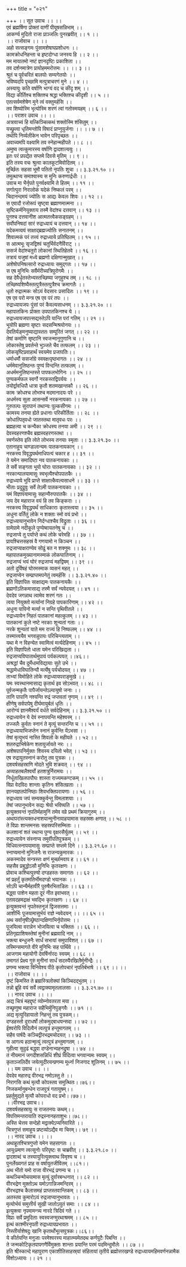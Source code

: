 +++
title = "०२१"

+++
।। सूत उवाच ।। ।।  
एवं ब्रह्मर्षिणा प्रोक्तां वाणीं पीयूषसन्निभाम् ।।  
आकर्ण्य मुदितो राजा प्राञ्जलिः पुनरब्रवीत् ।। १ ।।  
।। राजोवाच ।। ।।  
अहो सत्सङ्गमः पुंसामशेषाघप्रशोधनः ।।  
कामक्रोधनिहन्ता च इष्टदोग्धा जनस्य हि ।। २ ।।  
मम मायातमो नष्टं ज्ञानदृष्टिः प्रकाशिता ।।  
तव दर्शनमात्रेण प्रायोहममरोत्तमः ।। ।। ३ ।।  
श्रुतं च पूर्वचरितं बालयोः सम्यगेतयोः ।।  
भविष्यदपि पृच्छामि मत्पुत्राचरणं मुने ।। ४ ।।  
अस्यायुः कति वर्षाणि भाग्यं वद च कीदृ शम् ।।  
विद्या कीर्तिश्च शक्तिश्च श्रद्धा भक्तिश्च कीदृशी ।। ५ ।।  
एतत्सर्वमशेषेण मुने त्वं वक्तुमर्हसि ।।  
तव शिष्योस्मि भृत्योस्मि शरणं त्वां गतोस्मयहम् ।। ६ ।।  
।। पराशर उवाच ।। ।।  
अत्रावाच्यं हि यत्किञ्चित्कथं शक्तोस्मि शंसितुम् ।।  
यच्छ्रुत्वा धृतिमन्तोपि विषादं प्राप्नुयुर्जनाः ।। ।। ७ ।।  
तथापि निर्व्यलीकेन भावेन परिपृच्छतः ।।  
अवाच्यमपि वक्ष्यामि तव स्नेहान्महीपते ।। ८ ।।  
अमुष्य त्वत्कुमारस्य वर्षाणि द्वादशात्ययुः ।।  
इतः परं प्रपद्येत सप्तमे दिवसे मृतिम् ।। ९ ।।  
इति तस्य वचः श्रुत्वा कालकूटमिवोदितम् ।।  
मूर्च्छितः सहसा भूमौ पतितो नृपतिः शुचा ।। ३.३.२१.१० ।।  
तमुत्थाप्य समाश्वास्य स मुनिः करुणार्द्रधीः ।।  
उवाच मा भैर्नृपते पुनर्वक्ष्यामि ते हितम् ।। ११ ।।  
सर्गात्पुरा निरालोकं यदेकं निष्कलं परम् ।।  
चिदानन्दमयं ज्योतिः स आद्यः केवलः शिवः ।। १२ ।।  
स एवादौ रजोरूपं सृष्ट्वा ब्रह्माणमात्मना ।।  
सृष्टिकर्मनियुक्ताय तस्मै वेदांश्च दत्तवान् ।। १३ ।।  
पुनश्च दत्तवानीश आत्मतत्त्वैकसङ्ग्रहम् ।।  
सर्वोपनिषदां सारं रुद्राध्यायं च दत्तवान् ।। १४ ।।  
यदेकमव्ययं साक्षाद्ब्रह्मज्योतिः सनातनम् ।।  
शिवात्मकं परं तत्त्वं रुद्राध्याये प्रतिष्ठितम् ।। १५ ।।  
स आत्मभूः सृजद्विश्वं चतुर्भिर्वदनैर्विराट् ।।  
ससर्ज वेदांश्चतुरो लोकानां स्थितिहेतवे ।। १६ ।।  
तत्रायं यजुषां मध्ये ब्रह्मणो दक्षिणान्मुखात् ।।  
अशेषोपनिषत्सारो रुद्राध्यायः समुद्गतः ।। १७ ।।  
स एष मुनिभिः सर्वैर्मरीच्यत्रिपुरोगमैः ।।  
सह देवैर्धृतस्तेभ्यस्तच्छिष्या जगृहुश्च तम् ।। १८ ।।  
तच्छिष्यशिष्यैस्तत्पुत्रैस्तत्पुत्रैश्च क्रमागतैः ।।  
धृतो रुद्रात्मकः सोऽयं वेदसारः प्रसादितः ।। १९ ।।  
एष एव परो मन्त्र एष एव परं तपः ।।  
रुद्राध्यायजपः पुंसां परं कैवल्यसाधनम् ।। ३.३.२१.२० ।।  
महापातकिनः प्रोक्ता उपपातकिनश्च ये ।।  
रुद्राध्यायजपात्सद्यस्तेऽपि यान्ति परां गतिम् ।। २१ ।।  
भूयोपि ब्रह्मणा सृष्टाः सदसन्मिश्रयोनयः ।।  
देवतिर्यङ्मनुष्याद्यास्ततः सम्पूरितं जगत् ।। २२ ।।  
तेषां कर्माणि सृष्टानि स्वजन्मानुगुणानि च ।।  
लोकास्तेषु प्रवर्तन्ते भुञ्जते चैव तत्फलम् ।। २३ ।।  
लोकसृष्टिप्रवाहार्थं स्वयमेव प्रजापतिः।।  
धर्माधर्मौ ससर्जाग्रे स्ववक्षःपृष्ठभागतः ।। २४ ।।  
धर्ममेवानुतिष्ठन्तः पुण्यं विन्दन्ति तत्फलम् ।।  
अधर्ममनुतिष्ठन्तस्ते पापफलभोगिनः ।। २५ ।।  
पुण्यकर्मफल स्वर्गो नरकस्तद्विपर्ययः ।।  
तयोर्द्वावधिपौ धात्रा कृतौ शतमखान्तकौ ।। २६ ।।  
कामः क्रोधश्च लोभश्च मदमानादयः परे ।।  
अधर्मस्य सुता आसन्सर्वे नरकनायकाः ।। २७ ।।  
गुरुतल्पः सुरापानं तथान्यः पुल्कसीगमः ।।  
कामस्य तनया ह्येते प्रधानाः परिकीर्तिताः ।। २८ ।।  
क्रोधात्पितृवधो जातस्तथा मातृवधः परः ।।  
ब्रह्महत्या च कन्यैका क्रोधस्य तनया अमी ।। २९ ।।  
देवस्वहरणश्चैव ब्रह्मस्वहरणस्तथा ।।  
स्वर्णस्तेय इति त्वेते लोभस्य तनयाः स्मृताः ।। ३.३.२१.३० ।।  
एतानाहूय चाण्डालान्यमः पातकनायकान् ।।  
नरकस्य विवृद्ध्यर्थमाधिपत्यं चकार ह ।। ३१ ।।  
ते यमेन समादिष्टा नव पातकनायकाः ।।  
ते सर्वे सङ्गता भूयो घोराः पातकनायकाः ।। ३२ ।।  
नरकान्पालयामासुः स्वभृत्यैश्चोपपातकैः ।।  
रुद्राध्याये भुवि प्राप्ते साक्षात्कैवल्यसाधने ।। ३३ ।।  
भीताः प्रदुद्रुवुः सर्वे तेऽमी पातकनायकाः ।।  
यमं विज्ञापयामासुः सहान्यैरुपपातकैः ।। ३४ ।।  
जय देव महाराज वयं हि तव किङ्कराः ।।  
नरकस्य विवृद्ध्यर्थं साधिकाराः कृतास्त्वया ।। ३५ ।।  
अधुना वर्तितुं लोके न शक्ताः स्मो वयं प्रभो ।।  
रुद्राध्यायानुभावेन निर्दग्धाश्चैव विद्रुताः ।। ३६ ।।  
ग्रामेग्रामे नदीकूले पुण्येष्वायतनेषु च ।।  
रुद्रजाप्ये तु पर्याप्ते कथं लोके चरेमहि ।। ३७ ।।  
प्रायश्चित्तसहस्रं वै गणयामो न किञ्चन ।।  
रुद्रजाप्याक्षराण्येव सोढुं बत न शक्नुमः ।। ३८ ।।  
महापातकमुख्यानामस्माकं लोकघातिनाम् ।।  
रुद्रजाप्यं भयं घोरं रुद्रजाप्यं महद्विषम् ।। ३९ ।।  
अतो दुर्विषहं घोरमस्माक व्यसनं महत् ।।  
रुद्रजाप्येन सम्प्राप्तमपनेतुं त्वमर्हसि ।। ३.३.२१.४० ।।  
इति विज्ञापितः साक्षाद्यमः पातकनायकैः ।।  
ब्रह्मणोंऽतिकमासाद्य तस्मै सर्वं न्यवेदयत् ।। ४१ ।।  
देवदेव जगन्नाथ त्वामेव शरणं गतः ।।  
त्वया नियुक्तो मर्त्यानां निग्रहे पापकारिणाम् ।। ४२ ।।  
अधुना पापिनो मर्त्या न सन्ति पृथिवीतले ।।  
रुद्राध्यायेन निहतं पातकानां महत्कुलम् ।। ४३ ।।  
पातकानां कुले नष्टे नरकाः शून्यतां गताः ।।  
नरके शून्यतां याते मम राज्यं हि निष्फलम् ।। ४४ ।।  
तस्मात्त्वयैव भगवन्नुपायः परिचिन्त्यताम् ।।  
यथा मे न विहन्येत स्वामित्वं मर्त्यदेहिनाम् ।। ४५ ।।  
इति विज्ञापितो धाता यमेन परिखिद्यता ।।  
रुद्रजाप्यविघातार्थमुपायं पर्यकल्पयत् ।।४६।।  
अश्रद्धां चैव दुर्मेधामविद्यायाः सुते उभे ।।  
श्रद्धामेधाविघातिन्यौ मर्त्येषु पर्यचोदयत् ।। ४७ ।।  
ताभ्यां विमोहिते लोके रुद्राध्यायपराङ्मुखे ।।  
यमः स्वस्थानमासाद्य कृतार्थ इव सोऽभवत् ।। ४८ ।।  
पूर्वजन्मकृतैः पापैर्जायन्तेऽल्पायुषो जनाः ।।  
तानि पापानि नश्यन्ति रुद्रं जप्तवतां नृणाम् ।। ४९ ।।  
क्षीणेषु सर्वपापेषु दीर्घमायुर्बलं धृतिः ।।  
आरोग्यं ज्ञानमैश्वर्यं वर्धते सर्वदेहिनाम् ।। ३.३.२१.५० ।।  
रुद्राध्यायेन ये देवं स्नापयन्ति महेश्वरम् ।।  
तज्जलैः कुर्वतः स्नानं ते मृत्युं सन्तरन्ति च ।। ५१ ।।  
रुद्राध्यायाभिजप्तेन स्नानं कुर्वन्ति येंऽभसा ।।  
तेषां मृत्युभयं नास्ति शिवलो के महीयते ।। ५२ ।।  
शतरुद्राभिषेकेण शतायुर्जायते नरः ।।  
अशेषपापनिर्मुक्तः शिवस्य दयितो भवेत् ।। ५३ ।।  
एष रुद्रायुतस्नानं करोतु तव पुत्रकः ।।  
दशवर्षसहस्राणि मोदते भुवि शक्रवत् ।। ९४ ।।  
अव्याहतबलैश्वर्यो हतशत्रुर्निरामयः ।।  
निर्धूताखिलपापौघः शास्ता राज्यमकण्टकम् ।। ५५ ।।  
विप्रा वेदविदः शान्ताः कृतिनः शंसितव्रताः ।।  
ज्ञानयज्ञतपोनिष्ठाः शिवभक्तिपरायणाः ।। ५६ ।।  
रुद्राध्याय जपं सम्यक्कुर्वन्तु विमलाशयाः ।।  
तेषां जपानुभावेन सद्यः श्रेयो भविष्यति ।। ५७ ।।  
इत्युक्तवन्तं नृपतिर्महामुनिं तमेव वव्रे प्रथमं क्रियागुरुम् ।।  
अथापरांस्त्यक्तधनाशयान्मुनीनावाहयामास सहस्रशः क्षणात् ।। ५८ ।।  
ते विप्राः शान्तमनसः सहस्रपरिसम्मिताः ।।  
कलशानां शतं स्थाप्य पुण्य वृक्षरसैर्युतम् ।। ५९ ।।  
रुद्राध्यायेन संस्नाप्य तमुर्वीपतिपुत्रकम् ।।  
विधिवत्स्नापयामासुः सम्प्राप्ते सप्तमे दिने ।। ३.३.२१.६० ।।  
स्नाप्यमानो मुनिजनैः स राजन्यकुमारकः ।।  
अकस्मादेव सन्त्रस्तः क्षणं मूर्च्छामवाप ह ।। ६१ ।।  
सहसैव प्रबुद्धोऽसौ मुनिभिः कृतरक्षणः ।।  
प्रोवाच कश्चित्पुरुषो दण्डहस्तः समागतः ।। ६२ ।।  
मां प्रहर्तुं कृतमतिर्भीमदण्डो भयानकः ।।  
सोऽपि चान्यैर्महावीरै पुरुषैरभिताडितः ।। ६३ ।।  
बद्ध्वा पाशेन महता दूरं नीत इवाभवत् ।।  
एतावदहमद्राक्षं भवद्भिः कृतरक्षणः ।। ६४ ।।  
इत्युक्तवन्तं नृपतेस्तनूजं द्विजसत्तमाः ।।  
आशीर्भिः पूजयामासुर्भयं राज्ञे न्यवेदयन् ।। ।। ६५ ।।  
अथ सर्वानृषीञ्छ्रेष्ठान्दक्षिणाभिर्नृपोत्तमः ।।  
पूजयित्वा वरान्नेन भोजयित्वा च भक्तितः ।। ६६ ।।  
प्रतिगृह्याशिषस्तेषां मुनीनां ब्रह्मवादि नाम् ।।  
भक्त्या बन्धुजनैः सार्धं सभायां समुपाविशत् ।। ६७ ।।  
तस्मिन्समागते वीरे मुनिभिः सह पार्थिवे ।।  
आजगाम महायोगी देवर्षिर्नारदः स्वयम् ।। ६८ ।।  
तमागतं प्रेक्ष्य गुरुं मुनीनां सार्धं सदस्यैरखिलैर्मुनीन्द्रैः ।।  
प्रणम्य भक्त्या विनिवेश्य पीठे कृतोपचारं नृपतिर्बभाषे ।। ६९ ।। ।।  
।। राजोवाच ।। ।।  
दृष्टं किमस्ति ते ब्रह्मस्त्रिलोक्यां किञ्चिदद्भुतम् ।।  
तन्नो ब्रूहि वयं सर्वे त्वद्वाक्यामृतलालसाः ।। ३.३.२१.७० ।।  
।। नारद उवाच ।। ।।  
अद्य चित्रं महद्दृष्टं व्योम्नोवतरता मया ।।  
तच्छृणुष्व महाराज सहैभिर्मुनिपुङ्गवैः ।। ७१ ।।  
अद्य मृत्युरिहायातो निहन्तुं तव पुत्रकम्।।  
दण्डहस्तो दुराधर्षो लोकमुद्बाधयन्सदा ।। ७२ ।।  
ईश्वरोपि विदित्वैनं त्वत्पुत्रं हन्तुमागतम् ।।  
सहैव पार्षदैः कञ्चिद्वीरभद्रमचोदयत् ।। ७३ ।।  
स आगत्य हठान्मृत्युं त्वत्पुत्रं हन्तुमागतम् ।।  
गृहीत्वा सुदृढं बद्ध्वा दण्डेनाभ्यहनद्रुषा ।। ७४ ।।  
तं नीयमानं जगदीशसन्निधिं शीघ्रं विदित्वा भगवान्यमः स्वयम् ।।  
कृताञ्जलिर्देव जयेत्युदीरयन्प्रणम्य मूर्ध्ना निजगाद शूलिनम् ।। ७५ ।।  
।। यम उवाच ।। ।।  
 देवदेव महारुद्र वीरभद्र नमोऽस्तु ते ।।  
निरागसि कथं मृत्यौ कोपस्तव समुत्थितः।।७६।।  
निजकर्मानुबन्धेन राजपुत्रं गतायुषम्।।  
प्रहर्तुमुद्यते मृत्यौ कोपराधो वद प्रभो।।७७।।  
।।वीरभद्र उवाच।।  
दशवर्षसहस्रायुः स राजतनयः कथम्।।  
विपत्तिमन्तरायाति रुद्रस्नानहताशुभः।।७८।।  
अस्ति चेत्तव सन्देहो मद्वाक्येऽप्यनिवारिते ।।  
चित्रगुप्तं समाहूय प्रष्टव्योऽद्यैव मा चिरम्।। ७९ ।।  
।। नारद उवाच ।। ।।  
अथाहूतश्चित्रगुप्तो यमेन सहसागतः ।।  
आयुःप्रमाण त्वत्सूनोः परिपृष्टः स चाब्रवीत् ।। ३.३.२१.८० ।।  
द्वादशाब्दं च तस्यायुरित्युक्त्वाथ विमृश्य च ।।  
पुनर्लेख्यगतं प्राह स वर्षायुतजीवितम् ।।८१।।  
अथ भीतो यमो राजा वीरभद्रं प्रणम्य च ।।  
कथञ्चिन्मोचयामास मृत्युं दुर्वारबन्धनात् ।। ८२ ।।  
वीरभद्रेण मुक्तोऽथ यमोऽगान्निजमन्दिरम् ।।  
वीरभद्रश्च कैलासमहं प्राप्तस्तवान्तिकम् ।। ८३ ।।  
अतस्तव कुमारोऽयं रुद्रजाप्यानुभावतः ।।  
मृत्योर्भयं समुत्तीर्य सुखी जातोऽयुतं समाः ।। ८४ ।।  
इत्युक्त्वा नृपमामन्त्र्य नारदे त्रिदिवं गते ।।  
विप्राः सर्वे प्रमुदिताः स्वस्वजग्मुरथाश्रमम् ।। ८५ ।।  
इत्थं काश्मीरनृपती रुद्राध्यायप्रभावतः ।।  
निस्तीर्याशेषदुः खानि कृतार्थोभूत्सपुत्रकः।।८६।।  
ये कीर्तयन्ति मनुजाः परमेश्वरस्य माहात्म्यमेतदथ कर्णपुटैः पिबन्ति ।।  
ते जन्मकोटिकृतपापगणैर्विमुक्ताः शान्ताः प्रयान्ति परमं पदमिन्दुमौलेः ।। ८७ ।।  
इति श्रीस्कान्दे महापुराण एकाशीतिसाहस्र्यां संहितायां तृतीये ब्रह्मोत्तरखण्डे रुद्राध्यायमहिमवर्णनन्नामैक विंशोऽध्यायः ।। २१ ।।